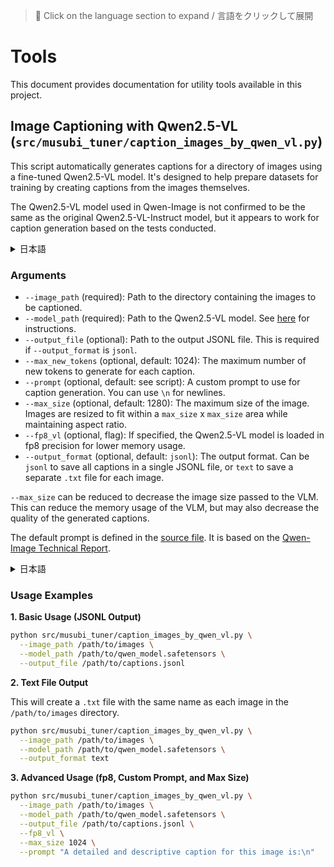 > 📝 Click on the language section to expand / 言語をクリックして展開

# Tools

This document provides documentation for utility tools available in this project. 

## Image Captioning with Qwen2.5-VL (`src/musubi_tuner/caption_images_by_qwen_vl.py`)

This script automatically generates captions for a directory of images using a fine-tuned Qwen2.5-VL model. It's designed to help prepare datasets for training by creating captions from the images themselves.

The Qwen2.5-VL model used in Qwen-Image is not confirmed to be the same as the original Qwen2.5-VL-Instruct model, but it appears to work for caption generation based on the tests conducted.

<details>
<summary>日本語</summary>

このスクリプトは、Qwen2.5-VLモデルを使用して、指定されたディレクトリ内の画像に対するキャプションを自動生成します。画像自体からキャプションを作成することで、学習用データセットの準備を支援することを目的としています。

Qwen-Imageで使用されているQwen2.5-VLモデルは、元のQwen2.5-VL-Instructモデルと同じかどうか不明ですが、試した範囲ではキャプション生成も動作するようです。

</details>

### Arguments

-   `--image_path` (required): Path to the directory containing the images to be captioned.
-   `--model_path` (required): Path to the Qwen2.5-VL model. See [here](./qwen_image.md#download-the-model--モデルのダウンロード) for instructions.
-   `--output_file` (optional): Path to the output JSONL file. This is required if `--output_format` is `jsonl`.
-   `--max_new_tokens` (optional, default: 1024): The maximum number of new tokens to generate for each caption.
-   `--prompt` (optional, default: see script): A custom prompt to use for caption generation. You can use `\n` for newlines.
-   `--max_size` (optional, default: 1280): The maximum size of the image. Images are resized to fit within a `max_size` x `max_size` area while maintaining aspect ratio.
-   `--fp8_vl` (optional, flag): If specified, the Qwen2.5-VL model is loaded in fp8 precision for lower memory usage.
-   `--output_format` (optional, default: `jsonl`): The output format. Can be `jsonl` to save all captions in a single JSONL file, or `text` to save a separate `.txt` file for each image.

`--max_size` can be reduced to decrease the image size passed to the VLM. This can reduce the memory usage of the VLM, but may also decrease the quality of the generated captions.

The default prompt is defined in the [source file](./src/musubi_tuner/caption_images_by_qwen_vl.py). It is based on the [Qwen-Image Technical Report](https://arxiv.org/abs/2508.02324).

<details>
<summary>日本語</summary>

-   `--image_path` (必須): キャプションを生成する画像が含まれるディレクトリへのパス。
-   `--model_path` (必須): Qwen2.5-VLモデルへのパス。詳細は[こちら](./qwen_image.md#download-the-model--モデルのダウンロード)を参照してください。
-   `--output_file` (任意): 出力先のJSONLファイルへのパス。`--output_format`が`jsonl`の場合に必須です。
-   `--max_new_tokens` (任意, デフォルト: 1024): 各キャプションで生成する新しいトークンの最大数。
-   `--prompt` (任意, デフォルト: スクリプト内参照): キャプション生成に使用するカスタムプロンプト。`\n`で改行を指定できます。
-   `--max_size` (任意, デフォルト: 1280): 画像の最大サイズ。アスペクト比を維持したまま、画像の合計ピクセル数が`max_size` x `max_size`の領域に収まるようにリサイズされます。
-   `--fp8_vl` (任意, フラグ): 指定された場合、Qwen2.5-VLモデルがfp8精度で読み込まれ、メモリ使用量が削減されます。
-   `--output_format` (任意, デフォルト: `jsonl`): 出力形式。`jsonl`を指定するとすべてのキャプションが単一のJSONLファイルに保存され、`text`を指定すると画像ごとに個別の`.txt`ファイルが保存されます。

`--max_size` を小さくするとVLMに渡される画像サイズが小さくなります。これにより、VLMのメモリ使用量が削減されますが、生成されるキャプションの品質が低下する可能性があります。

プロンプトのデフォルトは、[ソースファイル](./src/musubi_tuner/caption_images_by_qwen_vl.py)内で定義されています。[Qwen-Image Technical Report](https://arxiv.org/abs/2508.02324)を参考にしたものです。

</details>

### Usage Examples

**1. Basic Usage (JSONL Output)**

```bash
python src/musubi_tuner/caption_images_by_qwen_vl.py \
  --image_path /path/to/images \
  --model_path /path/to/qwen_model.safetensors \
  --output_file /path/to/captions.jsonl
```

**2. Text File Output**

This will create a `.txt` file with the same name as each image in the `/path/to/images` directory.

```bash
python src/musubi_tuner/caption_images_by_qwen_vl.py \
  --image_path /path/to/images \
  --model_path /path/to/qwen_model.safetensors \
  --output_format text
```

**3. Advanced Usage (fp8, Custom Prompt, and Max Size)**

```bash
python src/musubi_tuner/caption_images_by_qwen_vl.py \
  --image_path /path/to/images \
  --model_path /path/to/qwen_model.safetensors \
  --output_file /path/to/captions.jsonl \
  --fp8_vl \
  --max_size 1024 \
  --prompt "A detailed and descriptive caption for this image is:\n"
```
